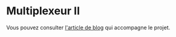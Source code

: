 # Multiplexeur II

Vous pouvez consulter [l'article de blog](https://lkdjiin.github.io/blog/2025/04/15/multiplexeur-ii/) qui accompagne le projet.
